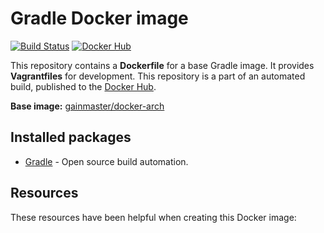 # Gradle Docker image

[![Build Status](http://ci.hesjevik.im/buildStatus/icon?job=docker-gradle)](http://ci.hesjevik.im/job/docker-gradle/) [![Docker Hub](https://img.shields.io/badge/docker-ready-blue.svg?style=plastic)](https://registry.hub.docker.com/u/gainmaster/gradle/)

This repository contains a **Dockerfile** for a base Gradle image. It provides **Vagrantfiles** for development. This repository is a part of an automated build, published to the [Docker Hub][docker_hub_repository].

**Base image:** [gainmaster/docker-arch][docker_hub_base_image]

[docker_hub_repository]: https://registry.hub.docker.com/u/gainmaster/gradle/
[docker_hub_base_image]: https://registry.hub.docker.com/u/gainmaster/archlinux/

## Installed packages

* [Gradle][gradle] - Open source build automation.

[gradle]: https://gradle.org/

## Resources

These resources have been helpful when creating this Docker image:
